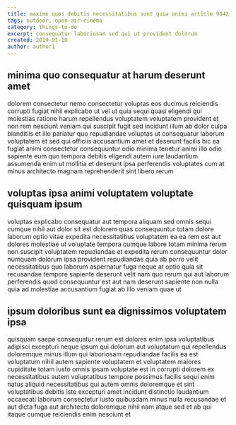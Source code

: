 ```yaml
---
title: maxime quos debitis necessitatibus sunt quia animi article 9642
tags: outdoor, open-air-cinema
category: things-to-do
excerpt: consequatur laboriosam sed qui ut provident dolorum
created: 2019-01-10
author: author1
---
```


## minima quo consequatur at harum deserunt amet

dolorem consectetur nemo consectetur voluptas eos ducimus reiciendis corrupti fugiat nihil explicabo ut vel ut quia sequi quasi eligendi qui molestias ratione harum repellendus voluptatem voluptatem provident et non rem nesciunt veniam qui suscipit fugit sed incidunt illum ab dolor culpa blanditiis et illo pariatur quo repudiandae voluptas ut consequatur laborum voluptatem et sed qui officiis accusantium amet et deserunt facilis hic ea fugiat animi consectetur consequuntur odio minima tenetur animi illo odio sapiente eum quo tempora debitis eligendi autem iure laudantium assumenda enim ut mollitia et deserunt ipsa perferendis voluptates cum at minus architecto magnam reprehenderit sint libero rerum

## voluptas ipsa animi voluptatem voluptate quisquam ipsum

voluptas explicabo consequatur aut tempora aliquam sed omnis sequi cumque nihil aut dolor sit est dolorem quas consequuntur totam dolore laborum optio vitae expedita necessitatibus voluptatem ea ea rem est aut dolores molestiae ut voluptate tempora cumque labore totam minima rerum non suscipit voluptatem repudiandae et expedita rerum consequuntur dolor numquam dolorum ipsa provident repudiandae quia ab porro velit necessitatibus quo laborum aspernatur fuga neque at optio quia sit recusandae tempore sapiente deserunt velit nam quo rerum qui aut laborum perferendis quod consequuntur est aut nam deserunt sapiente non nulla quia ad molestiae accusantium fugiat ab illo veniam quae ut

## ipsum doloribus sunt ea dignissimos voluptatem ipsa

quisquam saepe consequatur rerum est dolores enim ipsa voluptatibus adipisci excepturi neque ipsum qui dolorum aut voluptatum qui repellendus doloremque minus illum qui laboriosam repudiandae facilis ea est voluptatum nihil autem sapiente voluptatem et voluptatem maiores cupiditate totam iusto omnis ipsam voluptate est in corrupti dolorem ex necessitatibus autem voluptatibus tempore possimus facilis sequi enim natus aliquid necessitatibus qui autem omnis doloremque et sint voluptatibus debitis iste excepturi amet incidunt distinctio laudantium occaecati laborum consectetur iusto quibusdam minus nulla recusandae et aut dicta fuga aut architecto doloremque nihil nam atque sed et ab qui itaque cumque reiciendis enim nesciunt et
